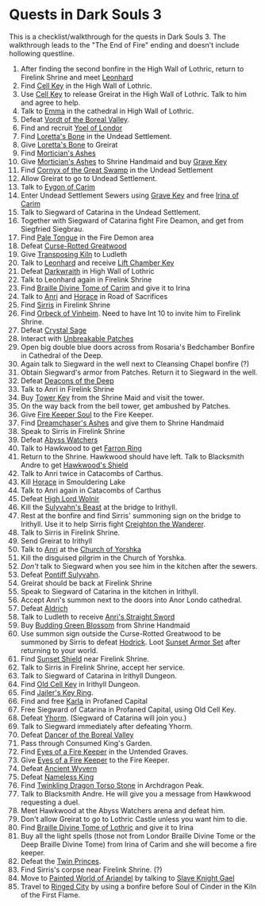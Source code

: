 # Quests in Dark Souls 3

This is a checklist/walkthrough for the quests in Dark Souls 3. The walkthrough leads to the "The End of Fire" ending and doesn't include hollowing questline.

1. After finding the second bonfire in the High Wall of Lothric, return to Firelink Shrine and meet [Leonhard](https://darksouls3.wiki.fextralife.com/Leonhard)
2. Find [Cell Key](https://darksouls3.wiki.fextralife.com/Cell+Key) in the High Wall of Lothric.
2. Use [Cell Key](https://darksouls3.wiki.fextralife.com/Cell+Key) to release Greirat in the High Wall of Lothric. Talk to him and agree to help.
3. Talk to [Emma](https://darksouls3.wiki.fextralife.com/Emma) in the cathedral in High Wall of Lothric.
4. Defeat [Vordt of the Boreal Valley](https://darksouls3.wiki.fextralife.com/Vordt+of+the+Boreal+Valley).
5. Find and recruit [Yoel of Londor](https://darksouls3.wiki.fextralife.com/Yoel+of+Londor)
6. Find [Loretta's Bone](https://darksouls3.wiki.fextralife.com/Loretta's+Bone) in the Undead Settlement.
7. Give [Loretta's Bone](https://darksouls3.wiki.fextralife.com/Loretta's+Bone) to Greirat
8. Find [Mortician's Ashes](https://darksouls3.wiki.fextralife.com/Mortician's+Ashes)
9. Give [Mortician's Ashes](https://darksouls3.wiki.fextralife.com/Mortician's+Ashes) to Shrine Handmaid and buy [Grave Key](https://darksouls3.wiki.fextralife.com/Grave+Key)
10. Find [Cornyx of the Great Swamp](https://darksouls3.wiki.fextralife.com/Cornyx+of+the+Great+Swamp) in the Undead Settlement
11. Allow Greirat to go to Undead Settlement.
12. Talk to [Eygon of Carim](https://darksouls3.wiki.fextralife.com/Eygon+of+Carim)
13. Enter Undead Settlement Sewers using [Grave Key](https://darksouls3.wiki.fextralife.com/Grave+Key) and free [Irina of Carim](https://darksouls3.wiki.fextralife.com/Irina+of+Carim)
14. Talk to Siegward of Catarina in the Undead Settlement.
15. Together with Siegward of Catarina fight Fire Deamon, and get from Siegfried Siegbrau.
16. Find [Pale Tongue](https://darksouls3.wiki.fextralife.com/Pale+Tongue) in the Fire Demon area
17. Defeat [Curse-Rotted Greatwood](https://darksouls3.wiki.fextralife.com/Curse-Rotted+Greatwood)
18. Give [Transposing Kiln](https://darksouls3.wiki.fextralife.com/Transposing+Kiln) to Ludleth
19. Talk to [Leonhard](https://darksouls3.wiki.fextralife.com/Leonhard) and receive [Lift Chamber Key](https://darksouls3.wiki.fextralife.com/Lift+Chamber+Key)
20. Defeat [Darkwraith](https://darksouls3.wiki.fextralife.com/Darkwraith) in High Wall of Lothric
21. Talk to Leonhard again in Firelink Shrine
22. Find [Braille Divine Tome of Carim](https://darksouls3.wiki.fextralife.com/Braille+Divine+Tome+of+Carim) and give it to Irina
23. Talk to [Anri](https://darksouls3.wiki.fextralife.com/Anri+of+Astora) and [Horace](https://darksouls3.wiki.fextralife.com/Horace+the+Hushed) in Road of Sacrifices
24. Find [Sirris](https://darksouls3.wiki.fextralife.com/Sirris+of+the+Sunless+Realms) in Firelink Shrine
25. Find [Orbeck of Vinheim](https://darksouls3.wiki.fextralife.com/Orbeck+of+Vinheim). Need to have Int 10 to invite him to Firelink Shrine.
26. Defeat [Crystal Sage](https://darksouls3.wiki.fextralife.com/Crystal+Sage)
28. Interact with [Unbreakable Patches](https://darksouls3.wiki.fextralife.com/Unbreakable+Patches)
29. Open big double blue doors across from Rosaria's Bedchamber Bonfire in Cathedral of the Deep.
30. Again talk to Siegward in the well next to Cleansing Chapel bonfire (?)
31. Obtain Siegward's armor from Patches. Return it to Siegward in the well.
21. Defeat [Deacons of the Deep](https://darksouls3.wiki.fextralife.com/Deacons+of+the+Deep)
23. Talk to Anri in Firelink Shrine
24. Buy [Tower Key](https://darksouls3.wiki.fextralife.com/Tower+Key) from the Shrine Maid and visit the tower.
25. On the way back from the bell tower, get ambushed by Patches.
26. Give [Fire Keeper Soul](https://darksouls3.wiki.fextralife.com/Fire+Keeper+Soul) to the Fire Keeper.
27. Find [Dreamchaser's Ashes](https://darksouls3.wiki.fextralife.com/Dreamchaser's+Ashes) and give them to Shrine Handmaid
28. Speak to Sirris in Firelink Shrine
29. Defeat [Abyss Watchers](https://darksouls3.wiki.fextralife.com/Abyss+Watchers)
30. Talk to Hawkwood to get [Farron Ring](https://darksouls3.wiki.fextralife.com/Farron+Ring)
31. Return to the Shrine. Hawkwood should have left. Talk to Blacksmith Andre to get [Hawkwood's Shield](https://darksouls3.wiki.fextralife.com/Hawkwood's+Shield)
32. Talk to Anri twice in Catacombs of Carthus.
33. Kill [Horace](https://darksouls3.wiki.fextralife.com/Horace+the+Hushed) in Smouldering Lake
34. Talk to Anri again in Catacombs of Carthus
35. Defeat [High Lord Wolnir](https://darksouls3.wiki.fextralife.com/High+Lord+Wolnir)
36. Kill the [Sulyvahn's Beast](https://darksouls3.wiki.fextralife.com/Sulyvahn's+Beast) at the bridge to Irithyll.
37. Rest at the bonfire and find Sirris' summoning sign on the bridge to Irithyll. Use it to help Sirris fight [Creighton the Wanderer](https://darksouls3.wiki.fextralife.com/Creighton+the+Wanderer).
38. Talk to Sirris in Firelink Shrine.
36. Send Greirat to Irithyll
39. Talk to [Anri](https://darksouls3.wiki.fextralife.com/Anri+of+Astora) at the [Church of Yorshka](https://darksouls3.wiki.fextralife.com/Church+of+Yorshka)
40. Kill the disguised pilgrim in the Church of Yorshka.
41. *Don't* talk to Siegward when you see him in the kitchen after the sewers.
42. Defeat [Pontiff Sulyvahn](https://darksouls3.wiki.fextralife.com/Pontiff+Sulyvahn).
38. Greirat should be back at Firelink Shrine
39. Speak to Siegward of Catarina in the kitchen in Irithyll.
45. Accept Anri's summon next to the doors into Anor Londo cathedral.
47. Defeat [Aldrich](https://darksouls3.wiki.fextralife.com/Aldrich,+Devourer+of+Gods)
46. Talk to Ludleth to receive [Anri's Straight Sword](https://darksouls3.wiki.fextralife.com/Anri's+Straight+Sword)
48. Buy [Budding Green Blossom](https://darksouls3.wiki.fextralife.com/Budding+Green+Blossom) from Shrine Handmaid
49. Use summon sign outside the Curse-Rotted Greatwood to be summoned by Sirris to defeat [Hodrick](https://darksouls3.wiki.fextralife.com/Holy+Knight+Hodrick). Loot [Sunset Armor Set](https://darksouls3.wiki.fextralife.com/Sunset+Armor+Set) after returning to your world.
50. Find [Sunset Shield](https://darksouls3.wiki.fextralife.com/Sunset+Shield) near Firelink Shrine.
51. Talk to Sirris in Firelink Shrine, accept her service.
47. Talk to Siegward of Catarina in Irithyll Dungeon.
41. Find [Old Cell Key](https://darksouls3.wiki.fextralife.com/Old+Cell+Key) in Irithyll Dungeon.
42. Find [Jailer's Key Ring](https://darksouls3.wiki.fextralife.com/Jailer's+Key+Ring).
40. Find and free [Karla](https://darksouls3.wiki.fextralife.com/Karla) in Profaned Capital
54. Free Siegward of Catarina in Profaned Capital, using Old Cell Key.
55. Defeat [Yhorm](https://darksouls3.wiki.fextralife.com/Yhorm+the+Giant). (Siegward of Catarina will join you.)
56. Talk to Siegward immediately after defeating Yhorm.
57. Defeat [Dancer of the Boreal Valley](https://darksouls3.wiki.fextralife.com/Dancer%2Bof%2Bthe%2BBoreal%2BValley)
58. Pass through Consumed King's Garden.
59. Find [Eyes of a Fire Keeper](https://darksouls3.wiki.fextralife.com/Eyes+of+a+Fire+Keeper) in the Untended Graves.
60. Give [Eyes of a Fire Keeper](https://darksouls3.wiki.fextralife.com/Eyes+of+a+Fire+Keeper) to the Fire Keeper.
52. Defeat [Ancient Wyvern](https://darksouls3.wiki.fextralife.com/Ancient+Wyvern)
53. Defeat [Nameless King](https://darksouls3.wiki.fextralife.com/Nameless+King)
42. Find [Twinkling Dragon Torso Stone](https://darksouls3.wiki.fextralife.com/Twinkling+Dragon+Torso+Stone) in Archdragon Peak.
43. Talk to Blacksmith Andre. He will give you a message from Hawkwood requesting a duel.
44. Meet Hawkwood at the Abyss Watchers arena and defeat him.
61. Don't allow Greirat to go to Lothric Castle unless you want him to die.
61. Find [Braille Divine Tome of Lothric](https://darksouls3.wiki.fextralife.com/Braille+Divine+Tome+of+Lothric) and give it to Irina
62. Buy all the light spells (those not from Londor Braille Divine Tome or the Deep Braille Divine Tome) from Irina of Carim and she will become a fire keeper.
63. Defeat the [Twin Princes](https://darksouls3.wiki.fextralife.com/Lothric,+Younger+Prince).
64. Find Sirris's corpse near Firelink Shrine. (?)
65. Move to [Painted World of Ariandel](https://darksouls3.wiki.fextralife.com/Painted+World+of+Ariandel) by talking to [Slave Knight Gael](https://darksouls3.wiki.fextralife.com/Slave+Knight+Gael)
66. Travel to [Ringed City](https://darksouls3.wiki.fextralife.com/The+Ringed+City) by using a bonfire before Soul of Cinder in the Kiln of the First Flame.
